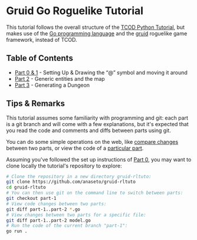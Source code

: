# Gruid Go Roguelike Tutorial

This tutorial follows the overall structure of the [TCOD Python
Tutorial](http://rogueliketutorials.com/tutorials/tcod/v2), but makes use of
the [Go programming language](https://golang.org/) and the
[gruid](https://github.com/anaseto/gruid) roguelike game framework, instead of
TCOD.

## Table of Contents

* [Part 0 & 1](https://github.com/anaseto/gruid-rltuto/tree/part-1) - Setting Up & Drawing the “@” symbol and moving it around
* [Part 2](https://github.com/anaseto/gruid-rltuto/tree/part-2) - Generic entities and the map
* [Part 3](https://github.com/anaseto/gruid-rltuto/tree/part-3) - Generating a Dungeon

## Tips & Remarks

This tutorial assumes some familiarity with programming and git: each part is a
git branch and will come with a few explanations, but it's expected that you
read the code and comments and diffs between parts using git.

You can do some simple operations on the web, like [compare
changes](https://github.com/anaseto/gruid-rltuto/compare/part-1...part-2)
between two parts, or view the code of a [particular
part](https://github.com/anaseto/gruid-rltuto/tree/part-1).

Assuming you've followed the set up instructions of [Part
0](https://github.com/anaseto/gruid-rltuto/tree/part-1), you may want to clone
locally the tutorial's repository to explore:

``` sh
# Clone the repository in a new directory gruid-rltuto:
git clone https://github.com/anaseto/gruid-rltuto
cd gruid-rltuto
# You can then use git on the command line to switch between parts:
git checkout part-1
# View code changes between two parts:
git diff part-1..part-2 *.go
# View changes between two parts for a specific file:
git diff part-1..part-2 model.go
# Run the code of the current branch "part-1":
go run .
```

